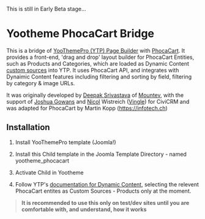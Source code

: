 This is still in Early Beta stage... 

# Yootheme PhocaCart Bridge

This is a bridge of [YooThemePro (YTP) Page Builder](https://yootheme.com/page-builder) with [PhocaCart](https://phoca.cz). It provides a front-end, 'drag and drop' layout builder for PhocaCart Entities, such as Products and Categories, which are loaded as Dynamic Content [custom sources](https://yootheme.com/support/yootheme-pro/joomla/developers-sources) into YTP. It uses PhocaCart API, and integrates with Dynaimic Content features including filtering and sorting by field, filtering by category & image URLs.

It was originally developed by [Deepak Srivastava](https://github.com/deepak-srivastava/) of [Mountev](https://mountev.co.uk/), with the support of [Joshua Gowans](https://lab.civicrm.org/josh) and [Nicol](https://lab.civicrm.org/nicol) Wistreich ([Vingle](https://github.com/vingle)) for CiviCRM
and was adapted for PhocaCart by Martin Kopp (https://infotech.ch)

## Installation

1. Install YooThemePro template (Joomla!)

2. Install this Child template in the Joomla Template Directory - named yootheme_phocacart

3. Activate Child in Yootheme 

4. Follow YTP's [documentation for Dynamic Content](https://yootheme.com/support/yootheme-pro/joomla/dynamic-content), selecting the relevent PhocaCart entites as Custom Sources - Products only at the moment.

> **It is recommended to use this only on test/dev sites until you are comfortable with, and understand, how it works**
